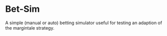 # Bet-Sim
A simple (manual or auto) betting simulator useful for testing an adaption of the margintale strategy.
